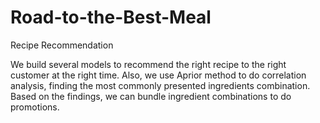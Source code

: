 # Road-to-the-Best-Meal
Recipe Recommendation

We build several models to recommend the right recipe to the right customer at the right time.
Also, we use Aprior method to do correlation analysis, finding the most commonly presented ingredients combination. Based on the findings, we can bundle ingredient combinations to do promotions.
